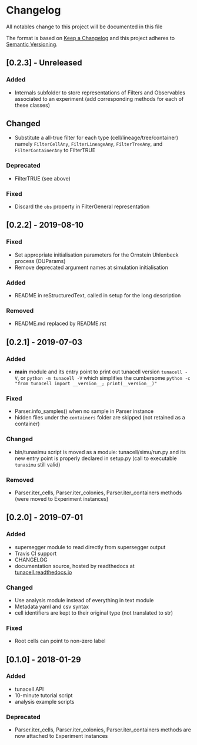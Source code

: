 # Changelog
All notables change to this project will be documented in this file

The format is based on [Keep a Changelog](http://keepachangelog.com/en/1.0.0/)
and this project adheres to [Semantic Versioning](http://semver.org/spec/v2.0.0.html).

## [0.2.3] - Unreleased
### Added
- Internals subfolder to store representations of Filters and Observables associated to
  an experiment (add corresponding methods for each of these classes)
  
## Changed
- Substitute a all-true filter for each type (cell/lineage/tree/container)
  namely `FilterCellAny`, `FilterLineageAny`, `FilterTreeAny`, and `FilterContainerAny` to FilterTRUE

### Deprecated
- FilterTRUE (see above)

### Fixed
- Discard the `obs` property in FilterGeneral representation

## [0.2.2] - 2019-08-10
### Fixed
- Set appropriate initialisation parameters for the Ornstein Uhlenbeck process (OUParams)
- Remove deprecated argument names at simulation initialisation

### Added
- README in reStructuredText, called in setup for the long description

### Removed
- README.md replaced by README.rst

## [0.2.1] - 2019-07-03
### Added
- __main__ module and its entry point to print out tunacell version `tunacell -V`, or `python -m tunacell -V`
  which simplifies the cumbersome `python -c "from tunacell import __version__; print(__version__)"`

### Fixed
- Parser.info_samples() when no sample in Parser instance
- hidden files under the `containers` folder are skipped (not retained as a container)

### Changed
- bin/tunasimu script is moved as a module: tunacell/simu/run.py and its new entry point is properly declared in setup.py
  (call to executable `tunasimu` still valid)

### Removed
- Parser.iter_cells, Parser.iter_colonies, Parser.iter_containers methods (were moved to Experiment instances)

## [0.2.0] - 2019-07-01
### Added
- supersegger module to read directly from supersegger output
- Travis CI support
- CHANGELOG
- documentation source, hosted by readthedocs at [tunacell.readthedocs.io](https://tunacell.readthedocs.io/en/latest/)

### Changed
- Use analysis module instead of everything in text module
- Metadata yaml and csv syntax
- cell identifiers are kept to their original type (not translated to str)

### Fixed
- Root cells can point to non-zero label
  
## [0.1.0] - 2018-01-29
### Added
- tunacell API
- 10-minute tutorial script
- analysis example scripts

### Deprecated
- Parser.iter_cells, Parser.iter_colonies, Parser.iter_containers methods are now attached to Experiment instances
